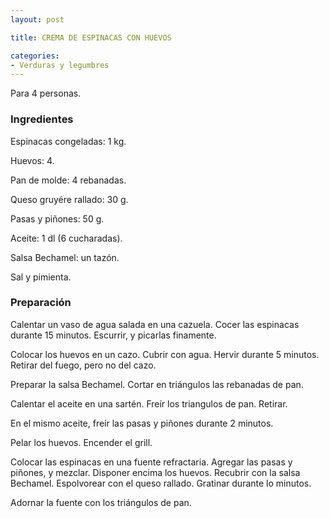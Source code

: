 ```yaml
---
layout: post

title: CREMA DE ESPINACAS CON HUEVOS

categories:
- Verduras y legumbres
---
```

Para 4 personas.

<h3>Ingredientes</h3>

Espinacas congeladas: 1 kg.

Huevos: 4.

Pan de molde: 4 rebanadas.

Queso gruyére rallado: 30 g.

Pasas y piñones: 50 g.

Aceite: 1 dl (6 cucharadas).

Salsa Bechamel: un tazón.

Sal y pimienta.

<h3>Preparación</h3>

Calentar un vaso de agua salada en una cazuela. Cocer las espinacas durante 15 minutos. Escurrir, y picarlas finamente.

Colocar los huevos en un cazo. Cubrir con agua. Hervir durante 5 minutos. Retirar del fuego, pero no del cazo.

Preparar la salsa Bechamel. Cortar en triángulos las rebanadas de pan.

Calentar el aceite en una sartén. Freír los triangulos de pan. Retirar.

En el mismo aceite, freír las pasas y piñones durante 2 minutos.

Pelar los huevos. Encender el grill.

Colocar las espinacas en una fuente refractaria. Agregar las pasas y piñones, y mezclar. Disponer encima los huevos. Recubrir con la salsa Bechamel. Espolvorear con el queso rallado. Gratinar durante lo minutos.

Adornar la fuente con los triángulos de pan.

